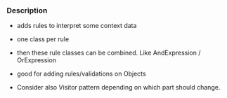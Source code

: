 ### Description

- adds rules to interpret some context data
- one class per rule
- then these rule classes can be combined. Like AndExpression / OrExpression
- good for adding rules/validations on Objects

- Consider also Visitor pattern depending on which part should change.